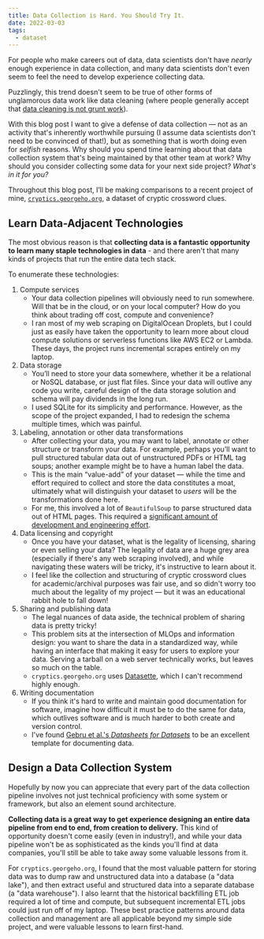 ```yaml
---
title: Data Collection is Hard. You Should Try It.
date: 2022-03-03
tags:
  - dataset
---
```


For people who make careers out of data, data scientists don't have *nearly*
enough experience in data collection, and many data scientists don't even seem
to feel the need to develop experience collecting data.

Puzzlingly, this trend doesn't seem to be true of other forms of unglamorous
data work like data cleaning (where people generally accept that [data cleaning
is not grunt
work](https://counting.substack.com/p/data-cleaning-is-analysis-not-grunt)).

With this blog post I want to give a defense of data collection — not as an
activity that's inherently worthwhile pursuing (I assume data scientists don't
need to be convinced of that!), but as something that is worth doing even for
*selfish* reasons. Why should you spend time learning about that data
collection system that's being maintained by that other team at work? Why
should you consider collecting some data for your next side project? _What's in
it for you?_

Throughout this blog post, I’ll be making comparisons to a recent project of
mine, [`cryptics.georgeho.org`](https://cryptics.georgeho.org/), a dataset of
cryptic crossword clues.

## Learn Data-Adjacent Technologies

The most obvious reason is that **collecting data is a fantastic opportunity to
learn many staple technologies in data** - and there aren't that many kinds of
projects that run the entire data tech stack.

To enumerate these technologies:

1. Compute services
   - Your data collection pipelines will obviously need to run somewhere. Will
     that be in the cloud, or on your local computer? How do you think about
     trading off cost, compute and convenience?
   - I ran most of my web scraping on DigitalOcean Droplets, but I could just
     as easily have taken the opportunity to learn more about cloud compute
     solutions or serverless functions like AWS EC2 or Lambda. These days, the
     project runs incremental scrapes entirely on my laptop.
2. Data storage
   - You’ll need to store your data somewhere, whether it be a relational or
     NoSQL database, or just flat files. Since your data will outlive any code
     you write, careful design of the data storage solution and schema will
     pay dividends in the long run.
   - I used SQLite for its simplicity and performance. However, as the scope
     of the project expanded, I had to redesign the schema multiple times,
     which was painful.
3. Labeling, annotation or other data transformations
   - After collecting your data, you may want to label, annotate or other
     structure or transform your data. For example, perhaps you’ll want to
     pull structured tabular data out of unstructured PDFs or HTML tag soups;
     another example might be to have a human label the data.
   - This is the main “value-add” of your dataset — while the time and effort
     required to collect and store the data constitutes a moat, ultimately
     what will distinguish your dataset to *users* will be the transformations
     done here.
   - For me, this involved a lot of `BeautifulSoup` to parse structured data
     out of HTML pages. This required a [significant amount of development and
     engineering
     effort](https://cryptics.georgeho.org/datasheet#collection-process). 
4. Data licensing and copyright
   - Once you have your dataset, what is the legality of licensing, sharing or
     even selling your data? The legality of data are a huge grey area
     (especially if there's any web scraping involved), and while navigating
     these waters will be tricky, it's instructive to learn about it. 
   - I feel like the collection and structuring of cryptic crossword clues for
     academic/archival purposes was fair use, and so didn't worry too much
     about the legality of my project — but it was an educational rabbit hole
     to fall down!
5. Sharing and publishing data
   - The legal nuances of data aside, the technical problem of sharing data is
     pretty tricky!
   - This problem sits at the intersection of MLOps and information design:
     you want to share the data in a standardized way, while having an
     interface that making it easy for users to explore your data. Serving a
     tarball on a web server technically works, but leaves so much on the
     table.
   - `cryptics.georgeho.org` uses [Datasette](https://datasette.io/), which I
     can't recommend highly enough.
6. Writing documentation
   - If you think it's hard to write and maintain good documentation for
     software, imagine how difficult it must be to do the same for data, which
     outlives software and is much harder to both create and version control.
   - I've found [Gebru et al.'s _Datasheets for Datasets_](https://arxiv.org/abs/1803.09010) to be an excellent template
     for documenting data.

## Design a Data Collection System

Hopefully by now you can appreciate that every part of the data collection
pipeline involves not just technical proficiency with some system or framework,
but also an element sound architecture.

**Collecting data is a great way to get experience designing an entire data
pipeline from end to end, from creation to delivery.** This kind of opportunity
doesn't come easily (even in industry!), and while your data pipeline won't be
as sophisticated as the kinds you'll find at data companies, you'll still be
able to take away some valuable lessons from it.

For `cryptics.georgeho.org`, I found that the most valuable pattern for storing
data was to dump raw and unstructured data into a database (a "data lake"), and
then extract useful and structured data into a separate database (a "data
warehouse"). I also learnt that the historical backfilling ETL job required a
lot of time and compute, but subsequent incremental ETL jobs could just run off
of my laptop. These best practice patterns around data collection and
management are all applicable beyond my simple side project, and were valuable
lessons to learn first-hand.
